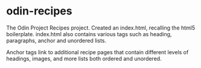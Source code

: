 # odin-recipes

The Odin Project Recipes project.
Created an index.html, recalling the html5 boilerplate.
index.html also contains various tags such as heading, paragraphs, anchor and unordered lists.

Anchor tags link to additional recipe pages that contain different levels of headings, images, and more lists both ordered and unordered.